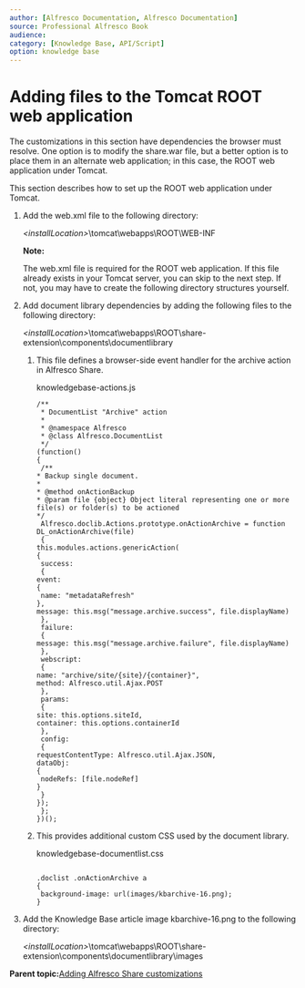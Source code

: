 ```yaml
---
author: [Alfresco Documentation, Alfresco Documentation]
source: Professional Alfresco Book
audience: 
category: [Knowledge Base, API/Script]
option: knowledge base
---
```


# Adding files to the Tomcat ROOT web application

The customizations in this section have dependencies the browser must resolve. One option is to modify the share.war file, but a better option is to place them in an alternate web application; in this case, the ROOT web application under Tomcat.

This section describes how to set up the ROOT web application under Tomcat.

1.  Add the web.xml file to the following directory:

    *<installLocation\>*\\tomcat\\webapps\\ROOT\\WEB-INF

    **Note:**

    The web.xml file is required for the ROOT web application. If this file already exists in your Tomcat server, you can skip to the next step. If not, you may have to create the following directory structures yourself.

2.  Add document library dependencies by adding the following files to the following directory:

    *<installLocation\>*\\tomcat\\webapps\\ROOT\\share-extension\\components\\documentlibrary

    1.  This file defines a browser-side event handler for the archive action in Alfresco Share.

        knowledgebase-actions.js

        ```
        /**
         * DocumentList "Archive" action
         * 
         * @namespace Alfresco
         * @class Alfresco.DocumentList
         */
        (function()
        {
         /**
        * Backup single document.
        *
        * @method onActionBackup
        * @param file {object} Object literal representing one or more file(s) or folder(s) to be actioned
        */
         Alfresco.doclib.Actions.prototype.onActionArchive = function DL_onActionArchive(file)
         {
        this.modules.actions.genericAction(
        {
         success:
         {
        event:
        {
         name: "metadataRefresh"
        },
        message: this.msg("message.archive.success", file.displayName)
         },
         failure:
         {
        message: this.msg("message.archive.failure", file.displayName)
         },
         webscript:
         {
        name: "archive/site/{site}/{container}",
        method: Alfresco.util.Ajax.POST
         },
         params:
         {
        site: this.options.siteId,
        container: this.options.containerId
         },
         config:
         {
        requestContentType: Alfresco.util.Ajax.JSON,
        dataObj:
        {
         nodeRefs: [file.nodeRef]
        }
         }
        });
         };
        })();
        ```

    2.  This provides additional custom CSS used by the document library.

        knowledgebase-documentlist.css

        ```
        
        .doclist .onActionArchive a
        {
         background-image: url(images/kbarchive-16.png);
        }
        ```

3.  Add the Knowledge Base article image kbarchive-16.png to the following directory:

    *<installLocation\>*\\tomcat\\webapps\\ROOT\\share-extension\\components\\documentlibrary\\images


**Parent topic:**[Adding Alfresco Share customizations](../tasks/kb-code-share.md)

